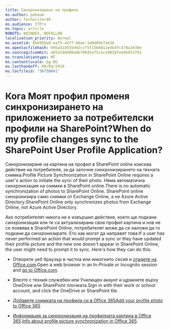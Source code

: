 ```yaml
---
title: Синхронизиране на профили
ms.author: pebaum
author: Techwriter40
ms.audience: ITPro
ms.topic: article
ROBOTS: NOINDEX, NOFOLLOW
localization_priority: Normal
ms.assetid: 6b695be8-eaf5-44ff-b0ae-1e0d89e7ab36
ms.openlocfilehash: 695ad14555e92ccf5f1566012e4b4fc470a2630e
ms.sourcegitcommit: a65d196d00adb70045af5caca9828fe44b951f61
ms.translationtype: MT
ms.contentlocale: bg-BG
ms.lasthandoff: 09/04/2019
ms.locfileid: "36750041"
---
```

# <a name="when-do-my-profile-changes-sync-to-the-sharepoint-user-profile-application"></a><span data-ttu-id="75d2f-102">Кога Моят профил променя синхронизирането на приложението за потребителски профили на SharePoint?</span><span class="sxs-lookup"><span data-stu-id="75d2f-102">When do my profile changes sync to the SharePoint User Profile Application?</span></span>

<span data-ttu-id="75d2f-103">Синхронизиране на картина на профил в SharePoint online изисква действие на потребителя, за да започне синхронизирането на тяхната снимка.</span><span class="sxs-lookup"><span data-stu-id="75d2f-103">Profile Picture Synchronization in SharePoint Online requires a user's action to initiate the sync of their photo.</span></span> <span data-ttu-id="75d2f-104">Няма автоматична синхронизация на снимки в SharePoint online.</span><span class="sxs-lookup"><span data-stu-id="75d2f-104">There is no automatic synchronization of photos to SharePoint Online.</span></span> <span data-ttu-id="75d2f-105">SharePoint online синхронизира само снимки от Exchange Online, а не Azure Active Directory.</span><span class="sxs-lookup"><span data-stu-id="75d2f-105">SharePoint Online only synchronizes photos from Exchange Online, not Azure Active Directory.</span></span>

<span data-ttu-id="75d2f-106">Ако потребителят никога не е извършил действие, което ще подкани синхронизация или те са актуализирани своя профил картина и нов не се появява в SharePoint Online, потребителят може да се наложи да го подкани да синхронизирате. Ето как могат да направят това:</span><span class="sxs-lookup"><span data-stu-id="75d2f-106">If a user has never performed an action that would prompt a sync or they have updated their profile picture and the new one doesn't appear in SharePoint Online, the user might need to prompt it to sync. Here's how they can do this:</span></span>

- <span data-ttu-id="75d2f-107">Отворете уеб браузър в частна или инкогнито сесия и [отидете на Office.com](http://www.office.com/).</span><span class="sxs-lookup"><span data-stu-id="75d2f-107">Open a web browser in an In-Private or Incognito session and [go to Office.com](http://www.office.com/).</span></span>

- <span data-ttu-id="75d2f-108">Влезте с техния служебен или Училищен акаунт и щракнете върху OneDrive или SharePoint плочката.</span><span class="sxs-lookup"><span data-stu-id="75d2f-108">Sign in with their work or school account, and click the OneDrive or SharePoint tile.</span></span>

- [<span data-ttu-id="75d2f-109">Добавете снимката на профила си в Office 365</span><span class="sxs-lookup"><span data-stu-id="75d2f-109">Add your profile photo to Office 365</span></span>](https://support.office.com/article/Add-your-profile-photo-to-Office-365-2eaf93fd-b3f1-43b9-9cdc-bdcd548435b7)

- <span data-ttu-id="75d2f-110">[Информация за синхронизация на профилната картина в Office 365](https://support.office.com/article/Information-about-user-profile-synchronization-in-SharePoint-Online-177eb196-5887-43c9-84c3-b98a43d35129).</span><span class="sxs-lookup"><span data-stu-id="75d2f-110">[Info about profile picture synchronization in Office 365](https://support.office.com/article/Information-about-user-profile-synchronization-in-SharePoint-Online-177eb196-5887-43c9-84c3-b98a43d35129).</span></span>

